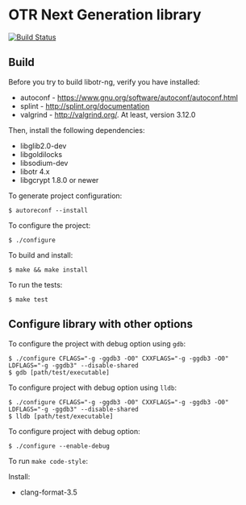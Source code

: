 # OTR Next Generation library

[![Build Status](https://travis-ci.org/otrv4/libotr-ng.svg?branch=master)](https://travis-ci.org/otrv4/libotr-ng)

## Build
Before you try to build libotr-ng, verify you have installed:
* autoconf - https://www.gnu.org/software/autoconf/autoconf.html
* splint - http://splint.org/documentation
* valgrind - http://valgrind.org/. At least, version 3.12.0

Then, install the following dependencies:
* libglib2.0-dev
* libgoldilocks
* libsodium-dev
* libotr 4.x
* libgcrypt 1.8.0 or newer

To generate project configuration:

```
$ autoreconf --install
```

To configure the project:

```
$ ./configure
```

To build and install:

```
$ make && make install
```

To run the tests:

```
$ make test
```

## Configure library with other options

To configure the project with debug option using `gdb`:
```
$ ./configure CFLAGS="-g -ggdb3 -O0" CXXFLAGS="-g -ggdb3 -O0" LDFLAGS="-g -ggdb3" --disable-shared
$ gdb [path/test/executable]
```

To configure project with debug option using `lldb`:
```
$ ./configure CFLAGS="-g -ggdb3 -O0" CXXFLAGS="-g -ggdb3 -O0" LDFLAGS="-g -ggdb3" --disable-shared
$ lldb [path/test/executable]
```

To configure project with debug option:
```
$ ./configure --enable-debug
```

To run `make code-style`:


Install:
* clang-format-3.5


